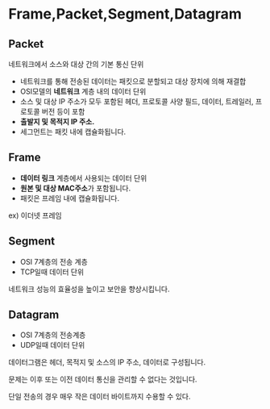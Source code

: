 # Frame,Packet,Segment,Datagram

## Packet

네트워크에서 소스와 대상 간의 기본 통신 단위

- 네트워크를 통해 전송된 데이터는 패킷으로 분할되고 대상 장치에 의해 재결합
- OSI모델의 **네트워크** 계층 내의 데이터 단위
- 소스 및 대상 IP 주소가 모두 포함된 헤더, 프로토콜 사양 필드, 데이터, 트레일러, 프로토콜 버전 등이 포함
- **출발지 및 목적지 IP 주소.**
- 세그먼트는 패킷 내에 캡슐화됩니다.

## Frame

- **데이터 링크** 계층에서 사용되는 데이터 단위
- **원본 및 대상 MAC주소**가 포함됩니다.
- 패킷은 프레임 내에 캡슐화됩니다.

ex) 이더넷 프레임

## Segment

- OSI 7계층의 전송 계층
- TCP일때 데이터 단위

네트워크 성능의 효율성을 높이고 보안을 향상시킵니다.

## Datagram

- OSI 7계층의 전송계층
- UDP일때 데이터 단위

데이터그램은 헤더, 목적지 및 소스의 IP 주소, 데이터로 구성됩니다.

문제는 이후 또는 이전 데이터 통신을 관리할 수 없다는 것입니다.

단일 전송의 경우 매우 작은 데이터 바이트까지 수용할 수 있다.